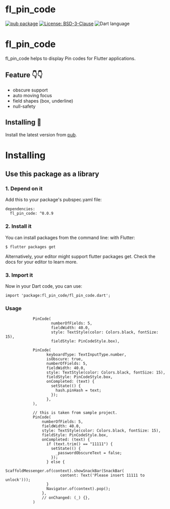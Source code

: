# fl_pin_code

[![pub package](https://img.shields.io/badge/build-success-green)](https://pub.dev/packages/fl_pin_code)
[![License: BSD-3-Clause](https://img.shields.io/badge/License-BSD--3--Clause-orange)](https://opensource.org/licenses/BSD-3-Clause)
![Dart language](https://img.shields.io/badge/Dart-100%25-blue)

# fl_pin_code

fl_pin_code helps to display Pin codes for Flutter applications.

## Feature 👇👇
* obscure support
* auto moving focus
* field shapes (box, underline)
* null-safety

## Installing 🔧
Install the latest version from [pub](https://pub.dartlang.org/packages/fl_pin_code).

# Installing
## Use this package as a library
### 1. Depend on it
Add this to your package's pubspec.yaml file:
```
dependencies:
  fl_pin_code: ^0.0.9
```
### 2. Install it
You can install packages from the command line:
with Flutter:
```
$ flutter packages get
```
Alternatively, your editor might support flutter packages get. Check the docs for your editor to learn more.

### 3. Import it
Now in your Dart code, you can use:
```
import 'package:fl_pin_code/fl_pin_code.dart';
```

### Usage
```
            PinCode(
                    numberOfFields: 5,
                    fieldWidth: 40.0,
                    style: TextStyle(color: Colors.black, fontSize: 15),
                    fieldStyle: PinCodeStyle.box),

            PinCode(
                  keyboardType: TextInputType.number,
                  isObscure: true,
                  numberOfFields: 5,
                  fieldWidth: 40.0,
                  style: TextStyle(color: Colors.black, fontSize: 15),
                  fieldStyle: PinCodeStyle.box,
                  onCompleted: (text) {
                    setState(() {
                      hash.pinHash = text;
                    });
                  },
            ),

            // this is taken from sample project.
            PinCode(
                numberOfFields: 5,
                fieldWidth: 40.0,
                style: TextStyle(color: Colors.black, fontSize: 15),
                fieldStyle: PinCodeStyle.box,
                onCompleted: (text) {
                  if (text.trim() == "11111") {
                    setState(() {
                      _passwordObscureText = false;
                    });
                  } else {
                    ScaffoldMessenger.of(context).showSnackBar(SnackBar(
                        content: Text('Please insert 11111 to unlock')));
                  }
                  Navigator.of(context).pop();
                },
                // onChanged: (_) {},
            )

```
